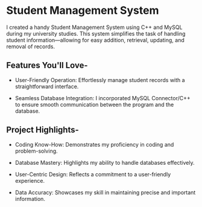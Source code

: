 
 # Student Management System

I created a handy Student Management System using C++ and MySQL during my university studies. This system simplifies the task of handling student information—allowing for easy addition, retrieval, updating, and removal of records.

## Features You'll Love-

* User-Friendly Operation: Effortlessly manage student records with a straightforward interface.

* Seamless Database Integration: I incorporated MySQL Connector/C++ to ensure smooth communication between the program and the database.


## Project Highlights-

* Coding Know-How: Demonstrates my proficiency in coding and problem-solving.

* Database Mastery: Highlights my ability to handle databases effectively.

* User-Centric Design: Reflects a commitment to a user-friendly experience.

* Data Accuracy: Showcases my skill in maintaining precise and important information.


